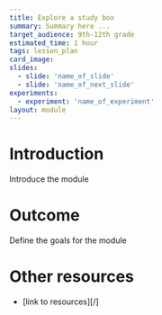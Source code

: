 ```yaml
---
title: Explore a study box
summary: Summary here ... 
target_audience: 9th-12th grade
estimated_time: 1 hour
tags: lesson_plan 
card_image: 
slides: 
  - slide: 'name_of_slide'
  - slide: 'name_of_next_slide'
experiments:
  - experiment: 'name_of_experiment'
layout: module
---
```


# Introduction

Introduce the module

# Outcome 

Define the goals for the module

# Other resources

* [link to resources][/] 


